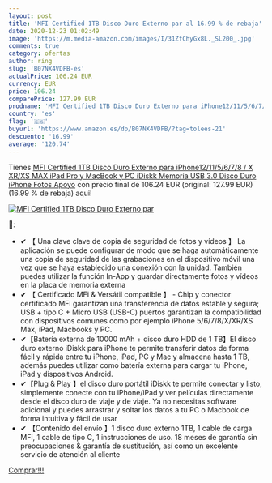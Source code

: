 ```yaml
---
layout: post
title: 'MFI Certified 1TB Disco Duro Externo par al 16.99 % de rebaja'
date: 2020-12-23 01:02:49
image: 'https://m.media-amazon.com/images/I/31ZfChyGx8L._SL200_.jpg'
comments: true
category: ofertas
author: ring
slug: 'B07NX4VDFB-es'
actualPrice: 106.24 EUR
currency: EUR
price: 106.24
comparePrice: 127.99 EUR
prodname: 'MFI Certified 1TB Disco Duro Externo para iPhone12/11/5/6/7/8 / X  XR/XS MAX  iPad Pro y MacBook y PC  iDiskk Memoria USB 3.0 Disco Duro iPhone Fotos Apoyo'
country: 'es'
flag: '🇪🇸'
buyurl: 'https://www.amazon.es/dp/B07NX4VDFB/?tag=tolees-21'
descuento: '16.99'
average: '120.74'
---
```


Tienes [MFI Certified 1TB Disco Duro Externo para iPhone12/11/5/6/7/8 / X  XR/XS MAX  iPad Pro y MacBook y PC  iDiskk Memoria USB 3.0 Disco Duro iPhone Fotos Apoyo](https://www.amazon.es/dp/B07NX4VDFB/?tag=tolees-21) con precio final de  106.24 EUR (original: 127.99 EUR) (16.99 %  de rebaja) aqui!

[![MFI Certified 1TB Disco Duro Externo par](https://m.media-amazon.com/images/I/31ZfChyGx8L._SL200_.jpg)](https://www.amazon.es/dp/B07NX4VDFB/?tag=tolees-21)

🔎:

- ✔ 【 Una clave clave de copia de seguridad de fotos y vídeos 】 La aplicación se puede configurar de modo que se haga automáticamente una copia de seguridad de las grabaciones en el dispositivo móvil una vez que se haya establecido una conexión con la unidad. También puedes utilizar la función In-App y guardar directamente fotos y vídeos en la placa de memoria externa
- ✔ 【 Certificado MFi & Versátil compatible 】 - Chip y conector certificado MFi garantizan una transferencia de datos estable y segura; USB + tipo C + Micro USB (USB-C) puertos garantizan la compatibilidad con dispositivos comunes como por ejemplo iPhone 5/6/7/8/X/XR/XS Max, iPad, Macbooks y PC.
- ✔【Batería externa de 10000 mAh + disco duro HDD de 1 TB】El disco duro externo iDiskk para iPhone te permite transferir datos de forma fácil y rápida entre tu iPhone, iPad, PC y Mac y almacena hasta 1 TB, además puedes utilizar como batería externa para cargar tu iPhone, iPad y dispositivos Android.
- ✔【Plug & Play 】el disco duro portátil iDiskk te permite conectar y listo, simplemente conecte con tu iPhone/iPad y ver películas directamente desde el disco duro de viaje y de viaje. Ya no necesitas software adicional y puedes arrastrar y soltar los datos a tu PC o Macbook de forma intuitiva y fácil de usar
- ✔ 【Contenido del envío 】1 disco duro externo 1TB, 1 cable de carga MFi, 1 cable de tipo C, 1 instrucciones de uso. 18 meses de garantía sin preocupaciones & garantía de sustitución, así como un excelente servicio de atención al cliente

[Comprar!!!](https://www.amazon.es/dp/B07NX4VDFB/?tag=tolees-21)
